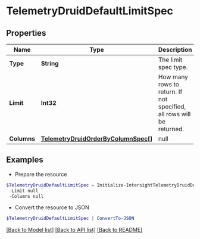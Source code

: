 # TelemetryDruidDefaultLimitSpec
## Properties

Name | Type | Description | Notes
------------ | ------------- | ------------- | -------------
**Type** | **String** | The limit spec type. | 
**Limit** | **Int32** | How many rows to return. If not specified, all rows will be returned. | 
**Columns** | [**TelemetryDruidOrderByColumnSpec[]**](TelemetryDruidOrderByColumnSpec.md) | null | 

## Examples

- Prepare the resource
```powershell
$TelemetryDruidDefaultLimitSpec = Initialize-IntersightTelemetryDruidDefaultLimitSpec  -Type null `
 -Limit null `
 -Columns null
```

- Convert the resource to JSON
```powershell
$TelemetryDruidDefaultLimitSpec | ConvertTo-JSON
```

[[Back to Model list]](../README.md#documentation-for-models) [[Back to API list]](../README.md#documentation-for-api-endpoints) [[Back to README]](../README.md)

